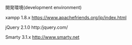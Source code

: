 
開発環境(development environment)

xampp  1.8.x
https://www.apachefriends.org/jp/index.html

jQuery 2.1.0
http:/jquery.com/

Smarty 3.1.x
http://www.smarty.net
